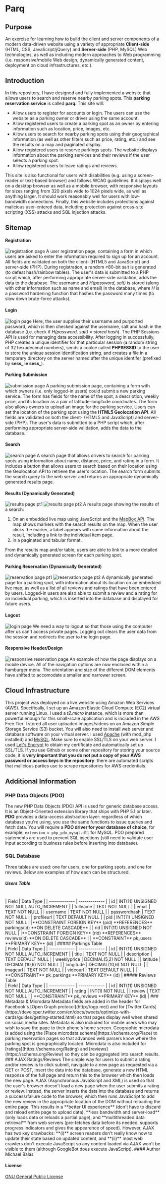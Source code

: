 # Parq
## Purpose
An exercise for learning how to build the client and server components of a modern data-driven website using a variety of appropriate **Client-side** (HTML, CSS, JavaScript/jQuery) and **Server-side** (PHP, MySQL) Web technologies, as well as including modern approaches to Web programming (i.e. responsive/mobile Web design, dynamically generated content, deployment on cloud infrastructures, etc.).
## Introduction
In this repository, I have designed and fully implemented a website that allows users to search and reserve nearby parking spots. This **parking reservation service** is called **parq**. This site will:
* Allow users to register for accounts or login. The users can use the website as a parking owner or driver using the same account.
* Allow registered users to create a parking spot as an owner by entering information such as location, price, images, etc.
* Allow users to search for nearby parking spots using their geographical information (as well as other filters such as price, rating, etc.) and see the results on a map and paginated display. 
* Allow registered users to reserve parkings spots. The website displays information about the parking services and their reviews if the user selects a parking spot.
* Allow registered users to leave ratings and reviews.

This site is also functional for users with disabilities (e.g. using a screen-reader or text-based browser) and follows WCAG guidelines. It displays well on a desktop browser as well as a mobile browser, with responsive layouts for sizes ranging from 320 pixels wide to 1024 pixels wide, as well as anything larger. It should work reasonably well for users with low-bandwidth connections. Finally, this website includes protections against malicious user-entered data, including protection against cross-site scripting (XSS) attacks and SQL injection attacks. 
## Sitemap
#### Registration
![registration page](ex_img/registration.png)
A user registration page, containing a form in which users are asked to enter the information required to sign up for an account. All fields are validated on both the client- (HTML5 and JavaScript) and server-side (PHP). During registration, a random ≥80-bit salt is generated (to defeat hash/rainbow tables). The user's data is submitted to a PHP script which, after performing appropriate server-side validation, adds the data to the database. The username and *H(password, salt)* is stored (along with other information such as name and email) in the database, where *H* is a password hardening function that hashes the password many times (to slow down brute-force attacks).

#### Login
![login page](ex_img/login.png)
Here, the user supplies their username and purported password, which is then checked against the username, salt and hash in the database (i.e. check if *H(password, salt) = stored hash*). The PHP Sessions API is used for managing data accessibility. After logging in successfully, PHP creates a unique identifier for that particular session (a random string of 32 hexadecimal numbers), sends a cookie called **PHPSESSID** to the user to store the unique session identification string, and creates a file in a temporary directory on the server named after the unique identifer (prefixed by **sess_ ie sess_**). 

#### Parking Submission
![submission page](ex_img/submission.png)
A parking submission page, containing a form with which owners (i.e. only logged-in users) could submit a new parking service. The form has fields for the name of the spot, a description, weekly price, and its location as a pair of latitude-longitude coordinates. The form also allows owners to upload an image for the parking service. Users can set the location of the parking spot using the **HTML5 Geolocation API**. All fields are validated on both the client- (HTML5 and JavaScript) and server-side (PHP). The user's data is submitted to a PHP script which, after performing appropriate server-side validation, adds the data to the database. 

#### Search
![search page](ex_img/search.png)
A search page that allows drivers to search for parking spots using information about name, distance, price, and rating in a form. It includes a button that allows users to search based on their location using the Geolocation API to retrieve the user's location. The search form submits the search query to the web server and returns an appropriate dynamically generated results page.

#### Results (Dynamically Generated)
![results page pt1](ex_img/results-1.png) ![results page pt2](ex_img/results-2.png)
A results page showing the results of a search: 
1. On an embedded live map using JavaScript and the [MapBox API](https://www.mapbox.com/). The map shows markers with the search results on the map. When the user clicks the marker, a label appears with some information about the result, including a link to the individual item page. 
2. In a paginated and tabular format.

From the results map and/or table, users are able to link to a more detailed and dynamically generated screen for each parking spot.

#### Parking Reservation (Dynamically Generated)
![reservation page pt1](ex_img/reserve-1.png) ![reservation page pt2](ex_img/reserve-2.png)
A dynamically generated page for a parking spot, with information about its location on an embedded live map, as well as a list of all reviews and ratings that have been entered by users. Logged-in users are also able to submit a review and a rating for an individual parking, which is inserted into the database and displayed for future users. 

#### Logout
![login page](ex_img/login.png)
We need a way to logout so that those using the computer after us can't access private pages. Logging out clears the user data from the session and redirects the user to the login page. 

#### Responsive Header/Design
![responsive reservation page](ex_img/responsive_reservation.png)
An example of how the page displays on a mobile device. All of the navigation options are now enclosed within a hamburger menu. The orientation and size of the different DOM elements have shifted to accomodate a smaller and narrower screen. 

## Cloud Infrastructure
This project was deployed on a live website using Amazon Web Services (AWS). Specifically, I set up an Amazon Elastic Cloud Compute (EC2) virtual server running Linux. I used a *t2.micro* instance, which is more than powerful enough for this small-scale application and is included in the AWS Free Tier. I stored all user uploaded images/videos on an Amazon Simple Storage Service (S3) bucket. 
You will also need to install web server and database software on your virtual server. I used [Apache](https://httpd.apache.org/) (with mod_php installed) and [MySQL](https://www.mysql.com/). Make sure to enable SSL/TLS on your web server. I used [Let's Encrypt](https://letsencrypt.org/) to obtain my certificate and automatically set up SSL/TLS.
If you use Github or some other repository for storing your source code, it is **very important that you do not put a copy of your AWS password or access keys in the repository**: there are automated scripts that malicious parties use to scrape repositories for AWS credentials.

## Additional Information
### PHP Data Objects (PDO)
The new PHP Data Objects (PDO) API is used for generic database access. It is an Object-Oriented extension library that ships with PHP 5.1 or later. **PDO** provides a data-access abstraction layer: regardless of which database you're using, you use the same functions to issue queries and fetch data. You will require a **PDO driver for your database of choice**, for example, ```extension = php_pdo_mysql.dll``` for MySQL. PDO prepared statements are used to prevent SQL injections (still need to validate user input according to business rules before inserting into database). 
### SQL Database
Three tables are used: one for users, one for parking spots, and one for reviews. Below are examples of how each can be structured. 
##### Users Table 
<br />
| Field  | Data Type |
| ------------- | ------------- |
| id  | INT(11) UNSIGNED NOT NULL AUTO_INCREMENT |
| fullname  | TEXT NOT NULL  |
| email  | TEXT NOT NULL  |
| username  | TEXT NOT NULL  |
| passwordhash  | TEXT NOT NULL  |
| profileurl  | TEXT DEFAULT NULL  |
| pid  | INT(11) UNSIGNED NOT NULL  |
|**CONSTRAINT FOREIGN KEY** (pid) **REFERENCES** parkings(id) **ON DELETE CASCADE** |
| rid  | INT(11) UNSIGNED NOT NULL  |
|**CONSTRAINT FOREIGN KEY** (rid) **REFERENCES** reviews(id) **ON DELETE CASCADE** |
| **CONSTRAINT** pk_users **PRIMARY KEY** (id) |
##### Parkings Table 
<br />
| Field  | Data Type |
| ------------- | ------------- |
| id  | INT(11) UNSIGNED NOT NULL AUTO_INCREMENT |
| title  | TEXT NOT NULL  |
| description  | TEXT DEFAULT NULL  |
| weeklyprice  | DECIMAL(5,2) NOT NULL  |
| latitude  | DECIMAL(10,6) NOT NULL  |
| longitude  | DECIMAL(10,6) NOT NULL  |
| imageurl  | TEXT NOT NULL |
| videourl  | TEXT DEFAULT NULL |
| **CONSTRAINT** pk_parkings **PRIMARY KEY** (id) |
##### Reviews Table 
<br />
| Field  | Data Type |
| ------------- | ------------- |
| id  | INT(11) UNSIGNED NOT NULL AUTO_INCREMENT |
| rating  | INT(1) NOT NULL  |
| review  | TEXT NOT NULL  |
| **CONSTRAINT** pk_reviews **PRIMARY KEY** (id) |
### Metadata & Microdata
Metadata fields are added in the header for Facebook's [Open Graph protocol](http://ogp.me/) and for [Twitter Cards](https://developer.twitter.com/en/docs/tweets/optimize-with-cards/guides/getting-started.html) so that pages display well when shared on social media sites. Metadata is also included for mobile users who may wish to save the page to their phone's home screen.
Geographic microdata is added using the [Place microdata schema](https://schema.org/Place) to parking reservation pages so that advanced web parsers know where the parking spot is geographically located. Microdata is also included for [ratings](https://schema.org/Rating) and [reviews](https://schema.org/Review) so they can be aggregated into search results. 
### AJAX Ratings/Reviews
The simple way for users to submit a rating and/or review is to click submit, navigate to a new page as requested via a GET or POST, insert the data into the database, generate a new HTML response of the full page and return this to the browser which then loads the new page.
AJAX (Asynchronous JavaScript and XML) is used so that the user's browser doesn't load a new page when the user submits a rating or review. Instead, the server inserts the data into the database and returns a success/failure code to the browser, which then runs JavaScript to add the new review in the appropriate location of the DOM without reloading the entire page. This results in a **better UI experience** (don't have to discard and reload entire page to upload data), **less bandwidth and server-load** (only loads data or reloads a partial page), and **multithreaded data retrieval** from web servers (pre-fetches data before its needed, supports progress indicators and gives the appearence of speed). However, AJAX has two key drawbacks: **(i)** screen readers don't really know how to update their state based on updated content, and **(ii)** most web crawlers don't execute JavaScript so any content loaded via AJAX won't be visible to them (although GoogleBot does execute JavaScript).
#### Author
Michael Balas

#### License
[GNU General Public License](LICENSE)
